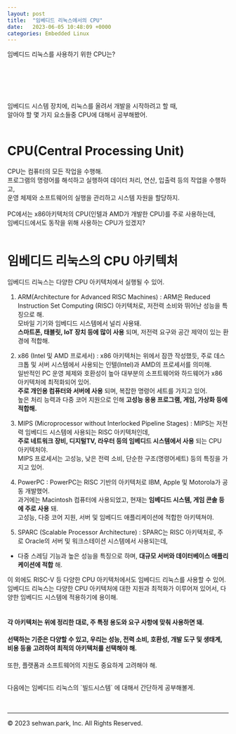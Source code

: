 ```yaml
---
layout: post
title:  "임베디드 리눅스에서의 CPU"
date:   2023-06-05 10:48:09 +0000
categories: Embedded Linux
---
```

임베디드 리눅스를 사용하기 위한 CPU는?<br>
# 　

임베디드 시스템 장치에, 리눅스를 올려서 개발을 시작하려고 할 때,<br>
알아야 할 몇 가지 요소들중 CPU에 대해서 공부해봤어.<br>
<br>

# CPU(Central Processing Unit)
CPU는 컴퓨터의 모든 작업을 수행해.<br>
프로그램의 명령어를 해석하고 실행하여 데이터 처리, 연산, 입출력 등의 작업을 수행하고,<br>
운영 체제와 소프트웨어의 실행을 관리하고 시스템 자원을 할당하지.<br>
<br>
PC에서는 x86아키텍처의 CPU(인텔과 AMD가 개발한 CPU)를 주로 사용하는데,<br>
임베디드에서도 동작을 위해 사용하는 CPU가 있겠지?<br>
<br>

# 임베디드 리눅스의 CPU 아키텍처
임베디드 리눅스는 다양한 CPU 아키텍처에서 실행될 수 있어.<br>

1. ARM(Architecture for Advanced RISC Machines)
  : ARM은 Reduced Instruction Set Computing (RISC) 아키텍처로, 저전력 소비와 뛰어난 성능을 특징으로 해.<br>
  모바일 기기와 임베디드 시스템에서 널리 사용돼.<br>
  **스마트폰, 태블릿, IoT 장치 등에 많이 사용** 되며, 저전력 요구와 공간 제약이 있는 환경에 적합해.<br>

2. x86 (Intel 및 AMD 프로세서)
  : x86 아키텍처는 위에서 잠깐 작성했듯, 주로 데스크톱 및 서버 시스템에서 사용되는 인텔(Intel)과 AMD의 프로세서를 의미해.<br>
  일반적인 PC 운영 체제와 호환성이 높아 대부분의 소프트웨어와 하드웨어가 x86 아키텍처에 최적화되어 있어.<br>
  **주로 개인용 컴퓨터와 서버에 사용** 되며, 복잡한 명령어 세트를 가지고 있어.<br>
  높은 처리 능력과 다중 코어 지원으로 인해 **고성능 응용 프로그램, 게임, 가상화 등에 적합해.**<br>

3. MIPS (Microprocessor without Interlocked Pipeline Stages)
  : MIPS는 저전력 임베디드 시스템에 사용되는 RISC 아키텍처인데,<br>
  **주로 네트워크 장비, 디지털TV, 라우터 등의 임베디드 시스템에서 사용** 되는 CPU 아키텍처야.<br>
  MIPS 프로세서는 고성능, 낮은 전력 소비, 단순한 구조(명령어세트) 등의 특징을 가지고 있어.<br>

4. PowerPC
  : PowerPC는 RISC 기반의 아키텍처로 IBM, Apple 및 Motorola가 공동 개발했어.<br>
  과거에는 Macintosh 컴퓨터에 사용되었고, 현재는 **임베디드 시스템, 게임 콘솔 등에 주로 사용** 돼.<br>
  고성능, 다중 코어 지원, 서버 및 임베디드 애플리케이션에 적합한 아키텍쳐야.<br>

5. SPARC (Scalable Processor Architecture)
  : SPARC는 RISC 아키텍처로, 주로 Oracle의 서버 및 워크스테이션 시스템에서 사용되는데,<br>
  * 다중 스레딩 기능과 높은 성능을 특징으로 하며, **대규모 서버와 데이터베이스 애플리케이션에 적합** 해.<br>

이 외에도 RISC-V 등 다양한 CPU 아키텍처에서도 임베디드 리눅스를 사용할 수 있어. <br>
임베디드 리눅스는 다양한 CPU 아키텍처에 대한 지원과 최적화가 이루어져 있어서, 다양한 임베디드 시스템에 적용하기에 용이해.<br>
<br>

#### 각 아키텍처는 위에 정리한 대로, 주 특정 용도와 요구 사항에 맞춰 사용하면 돼.<br>
#### 선택하는 기준은 다양할 수 있고, 우리는 성능, 전력 소비, 호환성, 개발 도구 및 생태계, 비용 등을 고려하여 최적의 아키텍처를 선택해야 해.<br>
또한, 플랫폼과 소프트웨어의 지원도 중요하게 고려해야 해.<br>

<br>
다음에는 임베디드 리눅스의 `빌드시스템` 에 대해서 간단하게 공부해볼게.<br>
<br>
<br>

- - -
© 2023 sehwan.park, Inc. All Rights Reserved.




[jekyll-docs]: https://jekyllrb.com/docs/home
[jekyll-gh]:   https://github.com/jekyll/jekyll
[jekyll-talk]: https://talk.jekyllrb.com/
